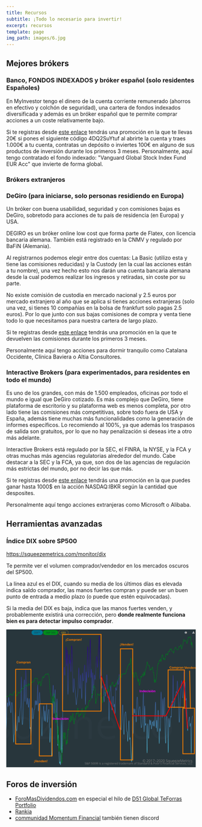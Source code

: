 ```yaml
---
title: Recursos
subtitle: ¡Todo lo necesario para invertir!
excerpt: recursos
template: page
img_path: images/6.jpg
---
```


## Mejores brókers

### Banco, FONDOS INDEXADOS y bróker español (solo residentes Españoles)
En MyInvestor tengo el dinero de la cuenta corriente remunerado (ahorros en efectivo y colchón de seguridad), una cartera de fondos indexados diversificada y además es un bróker español que te permite comprar acciones a un coste relativamente bajo.

Si te registras desde [este enlace](https://myinvestor.page.link/dx1B9XTUtRne1Kma6) tendrás una promoción en la que te llevas 20€ si pones el siguiente código 4DQ2SuYtuf al abrirte la cuenta y traes 1.000€ a tu cuenta, contratas un depósito o inviertes 100€ en alguno de sus productos de inversión durante los primeros 3 meses. Personalmente, aquí tengo contratado el fondo indexado: "Vanguard Global Stock Index Fund EUR Acc" que invierte de forma global.



### Brókers extranjeros

### DeGiro (para iniciarse, solo personas residiendo en Europa)
Un bróker con buena usabilidad, seguridad y con comisiones bajas es DeGiro, sobretodo para acciones de tu país de residencia (en Europa) y USA.

DEGIRO es un bróker online low cost que forma parte de Flatex, con licencia bancaria alemana. También está registrado en la CNMV y regulado por BaFiN (Alemania).

Al registrarnos podemos elegir entre dos cuentas: La Basic (utilizo esta y tiene las comisiones reducidas) y la Custody (en la cual las acciones están a tu nombre), una vez hecho esto nos darán una cuenta bancaria alemana desde la cual podemos realizar los ingresos y retiradas, sin coste por su parte.

No existe comisión de custodia en mercado nacional y 2.5 euros por mercado extranjero al año que se aplica si tienes acciones extranjeras (solo una vez, si tienes 10 compañías en la bolsa de frankfurt solo pagas 2.5 euros). Por lo que junto con sus bajas comisiones de compra y venta tiene todo lo que necesitamos para nuestra cartera de largo plazo.

Si te registras desde [este enlace](https://www.degiro.es/amigo-invita-amigo/empezar-a-invertir.html?id=9C781C40\&amp;utm_source=mgm) tendrás una promoción en la que te devuelven las comisiones durante los primeros 3 meses.

Personalmente aquí tengo acciones para dormir tranquilo como Catalana Occidente, Clínica Baviera o Altia Consultores.

### Interactive Brokers (para experimentados, para residentes en todo el mundo)
Es uno de los grandes, con más de 1.500 empleados, oficinas por todo el mundo e igual que DeGiro cotizado.
Es más complejo que DeGiro, tiene plataforma de escritorio y su plataforma web es menos completa, por otro lado tiene las comisiones más competitivas, sobre todo fuera de USA y España, además tiene muchas más funcionalidades como la generación de informes específicos.
Lo recomiendo al 100%, ya que además los traspasos de salida son gratuitos, por lo que no hay penalización si deseas irte a otro más adelante.

Interactive Brokers está regulado por la SEC, el FINRA, la NYSE, y la FCA y otras muchas más agencias regulatorias alrededor del mundo. Cabe destacar a la SEC y la FCA, ya que, son dos de las agencias de regulación más estrictas del mundo, por no decir las que más.

Si te registras desde [este enlace](https://ibkr.com/referral/adrian204) tendrás una promoción en la que puedes ganar hasta 1000$ en la acción NASDAQ:IBKR según la cantidad que desposites.

Personalmente aquí tengo acciones extranjeras como Microsoft o Alibaba.


## Herramientas avanzadas

### Índice DIX sobre SP500

<https://squeezemetrics.com/monitor/dix>

Te permite ver el volumen comprador/vendedor en los mercados oscuros del SP500.

La línea azul es el DIX, cuando su media de los últimos días es elevada indica saldo comprador, las manos fuertes compran y puede ser un buen punto de entrada a medio plazo (o puede que estén equivocadas).

Si la media del DIX es baja, indica que las manos fuertes venden, y probablemente existirá una corrección, pero **donde realmente funciona bien es para detectar impulso comprador**.

![](/images/dark_pools.png)


## Foros de inversión

*   [ForoMasDividendos.com](https://foro.masdividendos.com/) en especial el hilo de [D51 Global TeForras Portfolio](https://foro.masdividendos.com/t/d51-global-teforras-portfolio/1156)
*   [Rankia](https://www.rankia.com/)
*   [communidad Momentum Financial](https://momentum.financial/) también tienen discord
